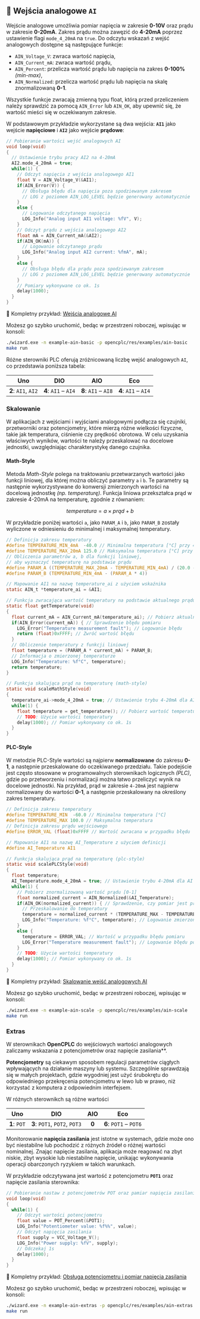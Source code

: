 ## 📼 Wejścia analogowe **`AI`**

Wejście analogowe umożliwia pomiar napięcia w zakresie **0-10V** oraz prądu w zakresie **0-20mA**. Zakres prądu można zawęzić do **4-20mA** poprzez ustawienie flagi `mode_4_20mA` na `true`. Do odczytu wskazań z wejść analogowych dostępne są następujące funkcje:

- `AIN_Voltage_V`: zwraca wartość napięcia,
- `AIN_Current_mA`: zwraca wartość prądu,
- `AIN_Percent`: przelicza wartość prądu lub napięcia na zakres **0-100%** _(min-max)_,
- `AIN_Normalized`: przelicza wartość prądu lub napięcia na skalę znormalizowaną **0-1**.

Wszystkie funkcje zwracają zmienną typu float, którą przed przeliczeniem należy sprawdzić za pomocą `AIN_Error` lub `AIN_OK`, aby upewnić się, że wartość mieści się w oczekiwanym zakresie.

W podstawowym przykładzie wykorzystane są dwa wejścia: **`AI1`** jako wejście **napięciowe** i **`AI2`** jako wejście **prądowe**:

```c
// Pobieranie wartości wejść analogowych AI
void loop(void)
{
  // Ustawienie trybu pracy AI2 na 4-20mA
  AI2.mode_4_20mA = true;
  while(1) {
    // Odczyt napięcia z wejścia analogowego AI1
    float V = AIN_Voltage_V(&AI1);
    if(AIN_Error(V)) {
      // Obsługa błędu dla napięcia poza spodziewanym zakresem
      // LOG z poziomem AIN_LOG_LEVEL będzie generowany automatycznie
    }
    else {
      // Logowanie odczytanego napięcia
      LOG_Info("Analog input AI1 voltage: %fV", V);
    }
    // Odczyt prądu z wejścia analogowego AI2
    float mA = AIN_Current_mA(&AI2);
    if(AIN_OK(mA)) {
      // Logowanie odczytanego prądu
      LOG_Info("Analog input AI2 current: %fmA", mA);
    }
    else {
      // Obsługa błędu dla prądu poza spodziewanym zakresem
      // LOG z poziomem AIN_LOG_LEVEL będzie generowany automatycznie
    }
    // Pomiary wykonywane co ok. 1s
    delay(1000);
  }
}
```

🚀 Kompletny przykład: [Wejścia analogowe AI](./examples/ain-basic/main.c)

Możesz go szybko uruchomić, bedąc w przestrzeni roboczej, wpisując w konsoli:

```bash
./wizard.exe -n example-ain-basic -p opencplc/res/examples/ain-basic
make run
```

Różne sterowniki PLC oferują zróżnicowaną liczbę wejść analogowych `AI`, co przedstawia poniższa tabela:

|         Uno         |         DIO          |         AIO          |         Eco          |
| :-----------------: | :------------------: | :------------------: | :------------------: |
| **2**: `AI1`, `AI2` | **4**: `AI1` – `AI4` | **8**: `AI1` – `AI8` | **4**: `AI1` – `AI4` |

### Skalowanie

W aplikacjach z wejściami i wyjściami analogowymi podłącza się czujniki, przetworniki oraz potencjometry, które mierzą różne wielkości fizyczne, takie jak temperatura, ciśnienie czy prędkość obrotowa. W celu uzyskania właściwych wyników, wartości te należy przeskalować na docelowe jednostki, uwzględniając charakterystykę danego czujnika.

#### Math-Style

Metoda _Math-Style_ polega na traktowaniu przetwarzanych wartości jako funkcji liniowej, dla której można obliczyć parametry `a` i `b`. Te parametry są następnie wykorzystywane do konwersji zmierzonych wartości na docelową jednostkę _(np. temperaturę)_. Funkcja liniowa przekształca prąd w zakresie 4-20mA na temperaturę, zgodnie z równaniem:

$$ temperatura = a × prąd + b $$

W przykładzie poniżej wartości `a`, jako `PARAM_A` i `b`, jako `PARAM_B` zostały wyliczone w odniesieniu do minimalnej i maksymalnej temperatury.

```c
// Definicja zakresu temperatury
#define TEMPERATURE_MIN_4mA  -40.0 // Minimalna temperatura [°C] przy 4mA
#define TEMPERATURE_MAX_20mA 125.0 // Maksymalna temperatura [°C] przy 20mA
// Obliczenia parametrów a, b dla funkcji liniowej,
// aby wyznaczyć temperaturę na podstawie prądu
#define PARAM_A ((TEMPERATURE_MAX_20mA - TEMPERATURE_MIN_4mA) / (20.0 - 4.0))
#define PARAM_B (TEMPERATURE_MIN_4mA - (PARAM_A * 4))

// Mapowanie AI1 na nazwę temperature_ai z użyciem wskaźnika
static AIN_t *temperature_ai = &AI1;

// Funkcja zwracająca wartość temperatury na podstawie aktualnego prądu
static float getTemperature(void)
{
  float current_mA = AIN_Current_mA(temperature_ai); // Pobierz aktualny prąd
  if(AIN_Error(current_mA)) { // Sprawdzenie błędu pomiaru
    LOG_Error("Temperature measurement fault"); // Logowanie błędu
    return (float)0xFFFF; // Zwróć wartość błędu
  }
  // Obliczenie temperatury z funkcji liniowej
  float temperature = (PARAM_A * current_mA) + PARAM_B;
  // Informacja o zmierzonej temperaturze
  LOG_Info("Temperature: %f°C", temperature);
  return temperature;
}

// Funkcja skalująca prąd na temperaturę (math-style)
static void scaleMathStyle(void)
{
  temperature_ai->mode_4_20mA = true; // Ustawienie trybu 4-20mA dla AI
  while(1) {
    float temperature = get_temperature(); // Pobierz wartość temperatury
    // TODO: Użycie wartości temperatury
    delay(1000); // Pomiar wykonywany co ok. 1s
  }
}
```

#### PLC-Style

W metodzie PLC-Style wartości są najpierw **normalizowane** do zakresu **0-1**, a następnie przeskalowane do oczekiwanego przedziału. Takie podejście jest często stosowane w programowalnych sterownikach logicznych _(PLC)_, gdzie po przetworzeniu i normalizacji można łatwo przeliczyć wynik na docelowe jednostki. Na przykład, prąd w zakresie `4-20mA` jest najpierw normalizowany do wartości **0-1**, a następnie przeskalowany na określony zakres temperatury.

```c
// Definicja zakresu temperatury
#define TEMPERATURE_MIN  -60.0 // Minimalna temperatura [°C]
#define TEMPERATURE_MAX 100.0 // Maksymalna temperatura
// Definicja zakresu prądu wejściowego
#define ERROR_VAL (float)0xFFFF // Wartość zwracana w przypadku błędu

// Mapowanie AI1 na nazwę AI_Temperature z użyciem definicji
#define AI_Temperature AI1

// Funkcja skalująca prąd na temperaturę (plc-style)
static void scalePLCStyle(void)
{
  float temperature;
  AI_Temperature.mode_4_20mA = true; // Ustawienie trybu 4-20mA dla AI
  while(1) {
    // Pobierz znormalizowaną wartość prądu [0-1]
    float normalized_current = AIN_Normalized(&AI_Temperature);
    if(AIN_OK(normalized_current)) { // Sprawdzenie, czy pomiar jest prawidłowy
      // Przeskalowanie do temperatury
      temperature = normalized_current * (TEMPERATURE_MAX - TEMPERATURE_MIN) + TEMPERATURE_MIN;
      LOG_Info("Temperature: %f°C", temperature); // Logowanie zmierzonej temperatury
    }
    else {
      temperature = ERROR_VAL; // Wartość w przypadku błędu pomiaru
      LOG_Error("Temperature measurement fault"); // Logowanie błędu pomiaru
    }
    // TODO: Użycie wartości temperatury
    delay(1000); // Pomiar wykonywany co ok. 1s
  }
}
```

🚀 Kompletny przykład: [Skalowanie wejść analogowych AI](./examples/ain-scale/main.c)

Możesz go szybko uruchomić, bedąc w przestrzeni roboczej, wpisując w konsoli:

```bash
./wizard.exe -n example-ain-scale -p opencplc/res/examples/ain-scale
make run
```

### Extras

W sterownikach **OpenCPLC** do wejściowych wartości analogowych zaliczamy wskazania z potencjometrów oraz napięcie zasilania**.

**Potencjometry** są ciekawym sposobem regulacji parametrów ciągłych wpływających na działanie maszyny lub systemu. Szczególnie sprawdzają się w małych projektach, gdzie wygodniej jest użyć śrubokrętu do odpowiedniego przekręcenia potencjometru w lewo lub w prawo, niż korzystać z komputera z odpowiednim interfejsem.

W różnych sterownikch są różne wartości

|     Uno      |              DIO              |  AIO  |          Eco           |
| :----------: | :---------------------------: | :---: | :--------------------: |
| **1**: `POT` | **3**: `POT1`, `POT2`, `POT3` | **0** | **6**: `POT1` – `POT6` |


Monitorowanie **napięcia zasilania** jest istotne w systemach, gdzie może ono być niestabilne lub pochodzić z różnych źródeł o różnej wartości nominalnej. Znając napięcie zasilania, aplikacja może reagować na zbyt niskie, zbyt wysokie lub niestabilne napięcie, unikając wykonywania operacji obarczonych ryzykiem w takich warunkach.

W przykładzie odczytywana jest wartość z potencjometru **`POT1`** oraz napięcie zasilania sterownika:

```c
// Pobieranie nastaw z potencjometrów POT oraz pamiar napięcia zasilania
void loop(void)
{
  while(1) {
    // Odczyt wartości potencjometru
    float value = POT_Percent(&POT1);
    LOG_Info("Potentiometer value: %f%%", value);
    // Odczyt napięcia zasilania
    float supply = VCC_Voltage_V();
    LOG_Info("Power supply: %fV", supply);
    // Odczekaj 1s
    delay(1000);
  }
}
```

🚀 Kompletny przykład: [Obsługa potencjometru i pomiar napięcia zasilania](./examples/ain-extras/main.c)

Możesz go szybko uruchomić, bedąc w przestrzeni roboczej, wpisując w konsoli:

```bash
./wizard.exe -n example-ain-extras -p opencplc/res/examples/ain-extras
make run
```
